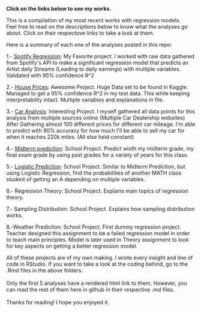 ******Click on the links below to see my works.******

This is a compilation of my most recent works with regression models. <br>
Feel free to read on the descriptions below to know what the analyses go about. Click on their respectove links to take a look at them.

Here is a summary of each one of the analyses posted in this repo:

1.- [Spotify Regression](https://inquisitive-gecko-80be0a.netlify.app/):
        My Favorite project. I worked with raw data gathered from Spotify's API to make a significant regression model that predicts an Artist         daily Streams (Leading to daily earnings) with multiple variables. Validated with 95% confidence R^2
        
2.- [House Prices](https://gentle-meringue-8bb3f3.netlify.app):
        Awesome Project. Huge Data set to be found in Kaggle. Managed to get a 95% confidence R^2 in my test data. This while keeping                  interpretability intact. Multiple variables and explanations in file.

3.- [Car Analysis](https://zesty-kheer-8ce4a9.netlify.app):
        Interesting Project. I myself gathered all data points for this analysis from multiple sources online (Multiple Car Dealership websites)
        After Gathering almost 100 different prices for different car mileage. I'm able to predict with 90% accuracy for how much I'll be able         to sell my car for when it reaches 220k miles. (All else held constant)

4.- [Midterm prediction](https://polite-kringle-2be27c.netlify.app):
        School Project. Predict wioth my midterm grade, my final exam grade by using past grades for a variety of years for this class.

5.- [Logistic Prediction](https://papaya-semolina-8e58ef.netlify.app):
        School Project. Similar to Midterm Prediction, but using Logistic Regression, find the probabilities of another MATH class student of          getting an A depending on multiple variables.

6.- Regression Theory:
        School Project. Explains main topics of regression theory.

7.- Sampling Distribution:
        School Project. Explains how sampling distribution works.

8.-Weather Prediction:
        School Project. First dummy regression project. Teacher designed this assignment to be a failed regression model in order to teach             main principles. Model is later used in Theory assignment to look for key aspects on getting a better regression model.


All of these projects are of my own making. I wrote every insight and line of code in RStudio. If you want to take a look at the coding behind, go to the .Rmd files in the above folders. <br><br>Only the first 5 analyses have a rendered html link to them. However, you can read the rest of them here in github in their respective .md files. <br><br>
Thanks for reading! I hope you enjoyed it.
